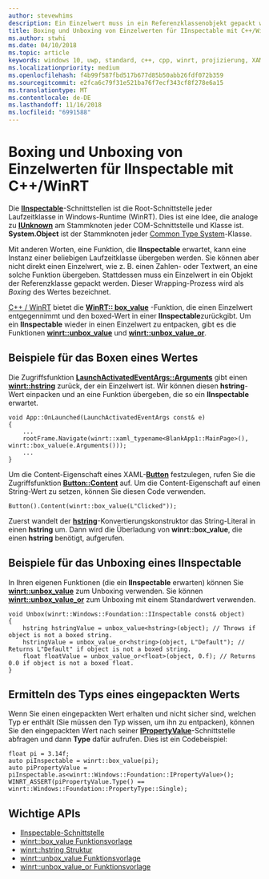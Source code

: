 ```yaml
---
author: stevewhims
description: Ein Einzelwert muss in ein Referenzklassenobjekt gepackt werden, bevor er an eine Funktion übergeben wird, die **IInspectable** erwartet. Dieser Wrapping-Prozess wird als *Boxing* des Wertes bezeichnet.
title: Boxing und Unboxing von Einzelwerten für IInspectable mit C++/WinRT
ms.author: stwhi
ms.date: 04/10/2018
ms.topic: article
keywords: windows 10, uwp, standard, c++, cpp, winrt, projizierung, XAML, steuerelement, boxing, einzelwert
ms.localizationpriority: medium
ms.openlocfilehash: f4b99f587fbd517b677d85b50abb26fdf072b359
ms.sourcegitcommit: e2fca6c79f31e521ba76f7ecf343cf8f278e6a15
ms.translationtype: MT
ms.contentlocale: de-DE
ms.lasthandoff: 11/16/2018
ms.locfileid: "6991588"
---
```

# <a name="boxing-and-unboxing-scalar-values-to-iinspectable-with-cwinrt"></a>Boxing und Unboxing von Einzelwerten für IInspectable mit C++/WinRT
 
Die [**IInspectable**](/windows/desktop/api/inspectable/nn-inspectable-iinspectable)-Schnittstellen ist die Root-Schnittstelle jeder Laufzeitklasse in Windows-Runtime (WinRT). Dies ist eine Idee, die analoge zu [**IUnknown**](https://msdn.microsoft.com/library/windows/desktop/ms680509) am Stammknoten jeder COM-Schnittstelle und Klasse ist. **System.Object** ist der Stammknoten jeder [Common Type System](https://docs.microsoft.com/dotnet/standard/base-types/common-type-system)-Klasse.

Mit anderen Worten, eine Funktion, die **IInspectable** erwartet, kann eine Instanz einer beliebigen Laufzeitklasse übergeben werden. Sie können aber nicht direkt einen Einzelwert, wie z. B. einen Zahlen- oder Textwert, an eine solche Funktion übergeben. Stattdessen muss ein Einzelwert in ein Objekt der Referenzklasse gepackt werden. Dieser Wrapping-Prozess wird als *Boxing* des Wertes bezeichnet.

[C++ / WinRT](/windows/uwp/cpp-and-winrt-apis/intro-to-using-cpp-with-winrt) bietet die [**WinRT:: box_value**](/uwp/cpp-ref-for-winrt/box-value) -Funktion, die einen Einzelwert entgegennimmt und den boxed-Wert in einer **IInspectable**zurückgibt. Um ein **IInspectable** wieder in einen Einzelwert zu entpacken, gibt es die Funktionen [**winrt::unbox_value**](/uwp/cpp-ref-for-winrt/unbox-value) und [**winrt::unbox_value_or**](/uwp/cpp-ref-for-winrt/unbox-value-or).

## <a name="examples-of-boxing-a-value"></a>Beispiele für das Boxen eines Wertes
Die Zugriffsfunktion [**LaunchActivatedEventArgs::Arguments**](/uwp/api/windows.applicationmodel.activation.launchactivatedeventargs.Arguments) gibt einen [**winrt::hstring**](/uwp/cpp-ref-for-winrt/hstring) zurück, der ein Einzelwert ist. Wir können diesen **hstring**-Wert einpacken und an eine Funktion übergeben, die so ein **IInspectable** erwartet.

```cppwinrt
void App::OnLaunched(LaunchActivatedEventArgs const& e)
{
    ...
    rootFrame.Navigate(winrt::xaml_typename<BlankApp1::MainPage>(), winrt::box_value(e.Arguments()));
    ...
}
```

Um die Content-Eigenschaft eines XAML-[**Button**](/uwp/api/windows.ui.xaml.controls.button) festzulegen, rufen Sie die Zugriffsfunktion [**Button::Content**](/uwp/api/windows.ui.xaml.controls.contentcontrol.content?) auf. Um die Content-Eigenschaft auf einen String-Wert zu setzen, können Sie diesen Code verwenden.

```cppwinrt
Button().Content(winrt::box_value(L"Clicked"));
```

Zuerst wandelt der [**hstring**](/uwp/cpp-ref-for-winrt/hstring)-Konvertierungskonstruktor das String-Literal in einen **hstring** um. Dann wird die Überladung von **winrt::box_value**, die einen **hstring** benötigt, aufgerufen.

## <a name="examples-of-unboxing-an-iinspectable"></a>Beispiele für das Unboxing eines IInspectable
In Ihren eigenen Funktionen (die ein **IInspectable** erwarten) können Sie [**winrt::unbox_value**](/uwp/cpp-ref-for-winrt/unbox-value) zum Unboxing verwenden. Sie können [**winrt::unbox_value_or**](/uwp/cpp-ref-for-winrt/unbox-value-or) zum Unboxing mit einem Standardwert verwenden.

```cppwinrt
void Unbox(winrt::Windows::Foundation::IInspectable const& object)
{
    hstring hstringValue = unbox_value<hstring>(object); // Throws if object is not a boxed string.
    hstringValue = unbox_value_or<hstring>(object, L"Default"); // Returns L"Default" if object is not a boxed string.
    float floatValue = unbox_value_or<float>(object, 0.f); // Returns 0.0 if object is not a boxed float.
}
```

## <a name="determine-the-type-of-a-boxed-value"></a>Ermitteln des Typs eines eingepackten Werts
Wenn Sie einen eingepackten Wert erhalten und nicht sicher sind, welchen Typ er enthält (Sie müssen den Typ wissen, um ihn zu entpacken), können Sie den eingepackten Wert nach seiner [**IPropertyValue**](/uwp/api/windows.foundation.ipropertyvalue)-Schnittstelle abfragen und dann **Type** dafür aufrufen. Dies ist ein Codebeispiel:

```cppwinrt
float pi = 3.14f;
auto piInspectable = winrt::box_value(pi);
auto piPropertyValue = piInspectable.as<winrt::Windows::Foundation::IPropertyValue>();
WINRT_ASSERT(piPropertyValue.Type() == winrt::Windows::Foundation::PropertyType::Single);
```

## <a name="important-apis"></a>Wichtige APIs
* [IInspectable-Schnittstelle](/windows/desktop/api/inspectable/nn-inspectable-iinspectable)
* [winrt::box_value Funktionsvorlage](/uwp/cpp-ref-for-winrt/box-value)
* [winrt::hstring Struktur](/uwp/cpp-ref-for-winrt/hstring)
* [winrt::unbox_value Funktionsvorlage](/uwp/cpp-ref-for-winrt/unbox-value)
* [winrt::unbox_value_or Funktionsvorlage](/uwp/cpp-ref-for-winrt/unbox-value-or)
